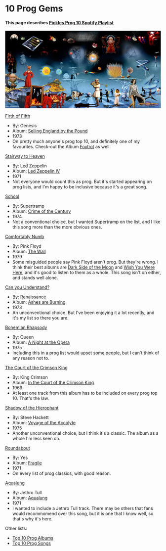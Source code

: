 # 10 Prog Gems

#### This page describes [Pickles Prog 10 Spotify Playlist](https://open.spotify.com/playlist/3Bt7uarJOr161i0p8J5R1U?si=1d0c4753438a4ab2)

![Prog collage](5741792-2.jpg)

[Firth of Fifth](https://en.m.wikipedia.org/wiki/Firth_of_Fifth)
- By: Genesis 
- Album: [Selling England by the Pound](https://open.spotify.com/album/2tSRe2rkdJvZWMOIZpu6lk?si=MFdDDbFWTFaqseHHdhwR3Q)
- 1973
- On pretty much anyone's prog top 10, and definitely one of my favourites. Check-out the Album [Foxtrot](https://open.spotify.com/album/1P9AuGH530Oy9JEW5XVuxo?si=5ry6sHGKRzydouJ_XUi_7A) as well. 

[Stairway to Heaven](https://en.m.wikipedia.org/wiki/Stairway_to_Heaven)
- By: Led Zeppelin
- Album: [Led Zeppelin IV](https://open.spotify.com/album/44Ig8dzqOkvkGDzaUof9lK?si=Lpu0eA1LT2KFeQFfWsgkpQ)
- 1971
- Not everyone would count this as prog. But it's started appearing on prog lists, and I'm happy to be inclusive because it's a great song.
  
[School](https://en.m.wikipedia.org/wiki/School_%28Supertramp_song%29)
- By: Supertramp
- Album: [Crime of the Century](https://open.spotify.com/album/2wrHaulTgqqkVKx0k7Kq4r?si=9EXW5RLOTr23yDNPo5qWvQ)
- 1974
- Not a conventional choice, but I wanted Supertramp on the list, and I like this song more than the more obvious ones.

[Comfortably Numb](https://en.m.wikipedia.org/wiki/Comfortably_Numb)
- By: Pink Floyd
- Album: [The Wall](https://open.spotify.com/album/6WaIQHxEHtZL0RZ62AuY0g?si=SHQyUJ86Tzi_V_cw_UFiNQ)
- 1979
- Some misguided people say Pink Floyd aren't prog. But they're wrong. I think their best albums are [Dark Side of the Moon](https://open.spotify.com/album/2WT1pbYjLJciAR26yMebkH?si=_Yus99bOTlGKw8jyXpLTBQ) and [Wish You Were Here](https://open.spotify.com/album/6uvBKDGlJAYLH5Vy6RQVsc?si=nUzenwV0RiuO4FeWXXGGIw), and it's good to listen to them as a whole. This song isn't on either, and stands well alone.
  
[Can you Understand?](https://en.m.wikipedia.org/wiki/Ashes_Are_Burning)
- By: Renaissance
- Album: [Ashes are Burning](https://open.spotify.com/album/1C2fgiQmiTF9Dr8NdbPSou?si=k3ahI5-iR-qiSpWF7gSWXQ)
- 1973
- An unconventional choice. But I've been enjoying it a lot recently, and it's my list so there you are.

[Bohemian Rhapsody](https://en.m.wikipedia.org/wiki/Bohemian_Rhapsody)
- By: Queen
- Album: [A Night at the Opera](https://open.spotify.com/album/1GbtB4zTqAsyfZEsm1RZfx?si=e87ab95ca9fd4961)
- 1975
- Including this in a prog list would upset some people, but I can't think of any reason not to.

[The Court of the Crimson King](https://en.m.wikipedia.org/wiki/The_Court_of_the_Crimson_King)
- By: King Crimson
- Album: [In the Court of the Crimson King](https://open.spotify.com/album/6tVg2Wl9hVKMpHYcAl2V2M?si=b074fb287def4474)
- 1969
- At least one track from this album has to be included on every prog top 10. That's the law.

[Shadow of the Hierophant](https://en.wikipedia.org/wiki/Voyage_of_the_Acolyte)
- By: Steve Hackett
- Album: [Voyage of the Accolyte](https://open.spotify.com/album/4twSmtePdvfZhSpI2LV5W2?si=44391c3a23504e89)
- 1975
- Another unconventional choice, but I think it's a classic. The album as a whole I'm less keen on. 

[Roundabout](https://en.wikipedia.org/wiki/Roundabout_(Yes_song))
- By: Yes
- Album: [Fragile](https://open.spotify.com/album/0dZF93WHyOhTWjz5EWM7yG?si=fcba58f65d154fe3)
- 1971
- On every list of prog classics, with good reason.
  
[Aqualung](https://en.wikipedia.org/wiki/Aqualung_(album))
- By: Jethro Tull
- Album: [Aqualung](https://open.spotify.com/album/0NGM3Ftwjw0dLNpAowmz3x?si=932d8cb932904f01)
- 1971
- I wanted to include a Jethro Tull track. There may be others that fans would recommomend over this song, but it is one that I know well, so that's why it's here.

Other lists:
- [Top 10 Prog Albums](https://www.youtube.com/watch?v=I4_YMKQUSqI)
- [Top 10 Prog Songs](https://www.youtube.com/watch?v=TMDgU-DLxB8)
